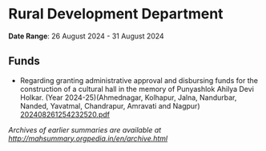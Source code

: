 # Rural Development Department

**Date Range**: 26 August 2024 - 31 August 2024


## Funds
- Regarding granting administrative approval and disbursing funds for the construction of a cultural hall in the memory of Punyashlok Ahilya Devi Holkar. (Year 2024-25)(Ahmednagar, Kolhapur, Jalna, Nandurbar, Nanded, Yavatmal, Chandrapur, Amravati and Nagpur)\
  [202408261254232520.pdf](https://gr.maharashtra.gov.in/Site/Upload/Government%20Resolutions/English/202408261254232520.pdf)


*Archives of earlier summaries are available at http://mahsummary.orgpedia.in/en/archive.html*